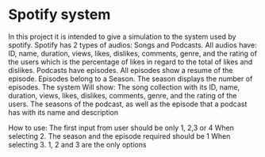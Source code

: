 # Spotify system

In this project it is intended to give a simulation to the system used by spotify.
Spotify has 2 types of audios: Songs and Podcasts. 
All audios have: ID, name, duration, views, likes, dislikes, comments, genre, and the rating of the users which is the percentage of likes in regard to the total of likes and dislikes.
Podcasts have episodes. All episodes show a resume of the episode.
Episodes belong to a Season. The season displays the number of episodes. 
The system Will show: 
The song collection with its ID, name, duration, views, likes, dislikes, comments, genre, and the rating of the users. 
The seasons of the podcast, as well as the episode that a podcast has with its name and description


How to use:
The first input from user should be only 1, 2,3 or 4
When selecting 2. The season and the episode required should be 1
When selecting 3. 1, 2 and 3 are the only options



